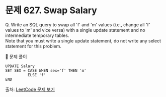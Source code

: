 # 문제 627. Swap Salary

Q. Write an SQL query to swap all 'f' and 'm' values (i.e., change all 'f' values to 'm' and vice versa) with a single update statement and no intermediate temporary tables. <br>
Note that you must write a single update statement, do not write any select statement for this problem.

🔑 문제 풀이
```mysql
UPDATE Salary
SET SEX = CASE WHEN sex='f' THEN 'm'
          ELSE 'f'
END
```

출처: [LeetCode 문제 보기](https://leetcode.com/problems/swap-salary/description/)
